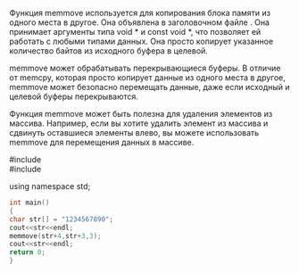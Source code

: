 Функция memmove используется для копирования блока памяти из одного места в другое. Она объявлена в заголовочном файле <cstring>. Она принимает аргументы типа void * и const void *, что позволяет ей работать с любыми типами данных. Она просто копирует указанное количество байтов из исходного буфера в целевой.

memmove может обрабатывать перекрывающиеся буферы. В отличие от memcpy, которая просто копирует данные из одного места в другое, memmove может безопасно перемещать данные, даже если исходный и целевой буферы перекрываются.

Функция memmove может быть полезна для удаления элементов из массива. Например, если вы хотите удалить элемент из массива и сдвинуть оставшиеся элементы влево, вы можете использовать memmove для перемещения данных в массиве.

\#include <iostream>  
\#include<cstring>  

using namespace std;

```C++
int main()
{
char str[] = "1234567890";
cout<<str<<endl;
memmove(str+4,str+3,3);
cout<<str<<endl;
return 0;
}
```